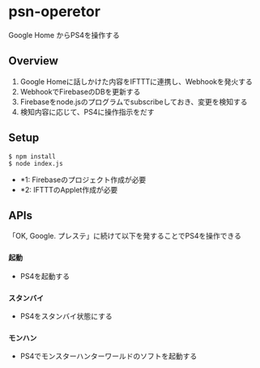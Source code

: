 # psn-operetor
Google Home からPS4を操作する

## Overview
1. Google Homeに話しかけた内容をIFTTTに連携し、Webhookを発火する
2. WebhookでFirebaseのDBを更新する
3. Firebaseをnode.jsのプログラムでsubscribeしておき、変更を検知する
4. 検知内容に応じて、PS4に操作指示をだす

## Setup
```
$ npm install
$ node index.js
```

- *1: Firebaseのプロジェクト作成が必要
- *2: IFTTTのApplet作成が必要

## APIs
「OK, Google. プレステ」に続けて以下を発することでPS4を操作できる
### `起動`
- PS4を起動する

### `スタンバイ`
- PS4をスタンバイ状態にする

### `モンハン`
- PS4でモンスターハンターワールドのソフトを起動する

